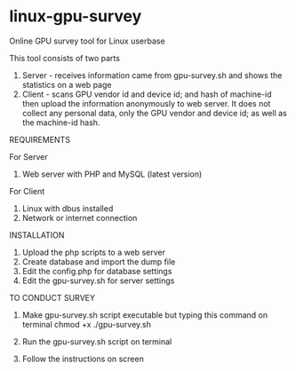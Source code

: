 # linux-gpu-survey
Online GPU survey tool for Linux userbase

This tool consists of two parts

1. Server - receives information came from gpu-survey.sh and shows the statistics on a web page
2. Client - scans GPU vendor id and device id; and hash of machine-id then upload the information anonymously to web server. It does not collect any personal data, only the GPU vendor and device id; as well as the machine-id hash.

REQUIREMENTS

For Server
1. Web server with PHP and MySQL (latest version)

For Client
1. Linux with dbus installed
2. Network or internet connection

INSTALLATION
1. Upload the php scripts to a web server
2. Create database and import the dump file
3. Edit the config.php for database settings
4. Edit the gpu-survey.sh for server settings

TO CONDUCT SURVEY
1. Make gpu-survey.sh script executable but typing this command on terminal 
chmod +x ./gpu-survey.sh

2. Run the gpu-survey.sh script on terminal
3. Follow the instructions on screen
